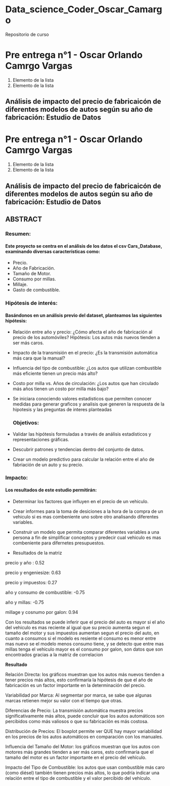 # Data_science_Coder_Oscar_Camargo
Repositorio de curso 

# Pre entrega n°1 - Oscar Orlando Camrgo Vargas

1.   Elemento de la lista
2.   Elemento de la lista


## Análisis de impacto del precio de fabricaicón de diferentes modelos de autos según su año de fabricación: Estudio de Datos

# Pre entrega n°1 - Oscar Orlando Camrgo Vargas

1.   Elemento de la lista
2.   Elemento de la lista


## Análisis de impacto del precio de fabricaicón de diferentes modelos de autos según su año de fabricación: Estudio de Datos

## ABSTRACT

### Resumen:
#### Este proyecto se centra en el análisis  de los datos el csv Cars_Database, examinando diversas características como:
- Precio.
- Año de Fabricación.
- Tamaño de Motor.
- Consumo por millas.
- Millaje.
- Gasto de combustible.

 ###  Hipótesis de interés:
#### Basándonos en un análisis previo del dataset, planteamos las siguientes hipótesis:
- Relación entre año y precio: ¿Cómo afecta el año de fabricación al precio de los automóviles? Hipótesis: Los autos más nuevos tienden a ser más caros.
- Impacto de la transmisión en el precio: ¿Es la transmisión automática más cara que la manual?
- Influencia del tipo de combustible: ¿Los autos que utilizan combustible más eficiente tienen un precio más alto?
- Costo por milla vs. Años de circulación: ¿Los autos que han circulado más años tienen un costo por milla más bajo?
- Se iniciara conociendo valores estadisticos que permiten conocer medidas para generar graficos y analisis que generen la respuesta de la hipotesis y las preguntas de interes planteadas
  ### Objetivos:

- Validar las hipótesis formuladas a través de análisis estadísticos y representaciones gráficas.
- Descubrir patrones y tendencias dentro del conjunto de datos.
- Crear un modelo predictivo para calcular la relación entre el año de fabriación de un auto y su precio.

### Impacto:
#### Los resultados de este estudio permitirán:

- Determinar los factores que influyen en el precio de un vehiculo.
- Crear informes para la toma de desiciones a la hora de la compra de un vehiculo si es mas combeniente uno sobre otro analisando diferentes variables.
- Construir un modelo que permita comparar diferentes variables a una persona a fin de simplificar conceptos y predecir cual vehiculo es mas combeniente para difernetes presupuestos.

- Resultados de la matriz

precio y año : 0.52

precio y engeniesize: 0.63

precio y impuestos: 0.27

año y consumo de combustible: -0.75

año y millas: -0.75

millage y cosnumo por galon: 0.94

Con los resultados se puede inferir que el precio del auto es mayor si el año del vehiculo es mas reciente al igual que su precio aumenta segun el tamaño del motor y sus impuestos aumentan segun el precio del auto,  en cuanto a consumos si el modelo es resiente el consumo es menor entre mas nuevo se el modelo menos consumo tiene, y se detecto que entre mas millas tenga el vehiculo mayor es el consumo por galon, son datos que son encontrados gracias a la matriz de correlacion


**Resultado**

Relación Directa:  los gráficos muestran que los autos más nuevos tienden a tener precios más altos, esto confirmaría la hipótesis de que el año de fabricación es un factor importante en la determinación del precio.

Variabilidad por Marca: Al segmentar por marca, se sabe  que algunas marcas retienen mejor su valor con el tiempo que otras.

Diferencias de Precio: La transmisión automática muestra precios significativamente más altos, puede concluir que los autos automáticos son percibidos como más valiosos o que su fabricación es más costosa.

Distribución de Precios: El boxplot permite ver QUE  hay mayor variabilidad en los precios de los autos automáticos en comparación con los manuales.

Influencia del Tamaño del Motor: los gráficos muestran que los autos con motores más grandes tienden a ser más caros, esto confirmaría que el tamaño del motor es un factor importante en el precio del vehículo.

Impacto del Tipo de Combustible: los autos que usan combustible más caro (como diésel) también tienen precios más altos, lo que podría indicar una relación entre el tipo de combustible y el valor percibido del vehículo.
